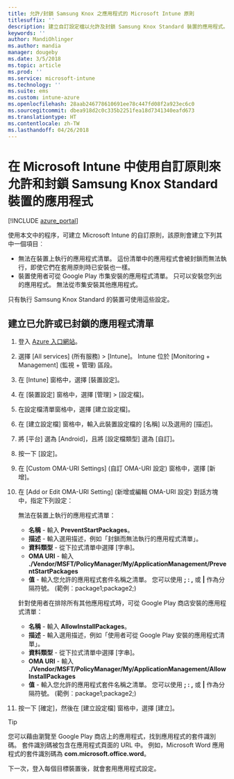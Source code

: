 ```yaml
---
title: 允許/封鎖 Samsung Knox 之應用程式的 Microsoft Intune 原則
titlesuffix: ''
description: 建立自訂設定檔以允許及封鎖 Samsung Knox Standard 裝置的應用程式。
keywords: ''
author: MandiOhlinger
ms.author: mandia
manager: dougeby
ms.date: 3/5/2018
ms.topic: article
ms.prod: ''
ms.service: microsoft-intune
ms.technology: ''
ms.suite: ems
ms.custom: intune-azure
ms.openlocfilehash: 28aab246778610691ee78c447fd08f2a923ec6c0
ms.sourcegitcommit: dbea918d2c0c335b2251fea18d7341340eafd673
ms.translationtype: HT
ms.contentlocale: zh-TW
ms.lasthandoff: 04/26/2018
---
```

# <a name="use-custom-policies-in-microsoft-intune-to-allow-and-block-apps-for-samsung-knox-standard-devices"></a>在 Microsoft Intune 中使用自訂原則來允許和封鎖 Samsung Knox Standard 裝置的應用程式 

[!INCLUDE [azure_portal](./includes/azure_portal.md)]

使用本文中的程序，可建立 Microsoft Intune 的自訂原則，該原則會建立下列其中一個項目︰

- 無法在裝置上執行的應用程式清單。 這份清單中的應用程式會被封鎖而無法執行，即使它們在套用原則時已安裝也一樣。
- 裝置使用者可從 Google Play 市集安裝的應用程式清單。 只可以安裝您列出的應用程式。 無法從市集安裝其他應用程式。

只有執行 Samsung Knox Standard 的裝置可使用這些設定。

## <a name="create-an-allowed-or-blocked-app-list"></a>建立已允許或已封鎖的應用程式清單

1. 登入 [Azure 入口網站](https://portal.azure.com)。
2. 選擇 [All services] (所有服務) > [Intune]。 Intune 位於 [Monitoring + Management] (監視 + 管理) 區段。
3. 在 [Intune] 窗格中，選擇 [裝置設定]。
2. 在 [裝置設定] 窗格中，選擇 [管理] >  [設定檔]。
2. 在設定檔清單窗格中，選擇 [建立設定檔]。
3. 在 [建立設定檔] 窗格中，輸入此裝置設定檔的 [名稱] 以及選用的 [描述]。
2. 將 [平台] 選為 [Android]，且將 [設定檔類型] 選為 [自訂]。
3. 按一下 [設定]。
3. 在 [Custom OMA-URI Settings] (自訂 OMA-URI 設定) 窗格中，選擇 [新增]。
4. 在 [Add or Edit OMA-URI Setting] (新增或編輯 OMA-URI 設定) 對話方塊中，指定下列設定：

   無法在裝置上執行的應用程式清單：

   - **名稱** - 輸入 **PreventStartPackages**。
   - **描述** - 輸入選用描述，例如「封鎖而無法執行的應用程式清單」。
   -    **資料類型** - 從下拉式清單中選擇 [字串]。
   -    **OMA URI** - 輸入 **./Vendor/MSFT/PolicyManager/My/ApplicationManagement/PreventStartPackages**
   -    **值** - 輸入您允許的應用程式套件名稱之清單。 您可以使用 **; : ,** 或 **|** 作為分隔符號。 (範例︰package1;package2;)

   針對使用者在排除所有其他應用程式時，可從 Google Play 商店安裝的應用程式清單：
   - **名稱** - 輸入 **AllowInstallPackages**。
   - **描述** - 輸入選用描述，例如「使用者可從 Google Play 安裝的應用程式清單」。
   - **資料類型** - 從下拉式清單中選擇 [字串]。
   - **OMA URI** - 輸入 **./Vendor/MSFT/PolicyManager/My/ApplicationManagement/AllowInstallPackages**
   - **值** - 輸入您允許的應用程式套件名稱之清單。 您可以使用 **; : ,** 或 **|** 作為分隔符號。 (範例︰package1;package2;)

4. 按一下 [確定]，然後在 [建立設定檔] 窗格中，選擇 [建立]。

>[!TIP]
> 您可以藉由瀏覽至 Google Play 商店上的應用程式，找到應用程式的套件識別碼。 套件識別碼被包含在應用程式頁面的 URL 中。 例如，Microsoft Word 應用程式的套件識別碼為 **com.microsoft.office.word**。

下一次，登入每個目標裝置後，就會套用應用程式設定。


<!---## Assign the custom profile--->
